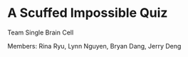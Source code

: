 # A Scuffed Impossible Quiz


Team Single Brain Cell

Members:
Rina Ryu, 
Lynn Nguyen, 
Bryan Dang, 
Jerry Deng
